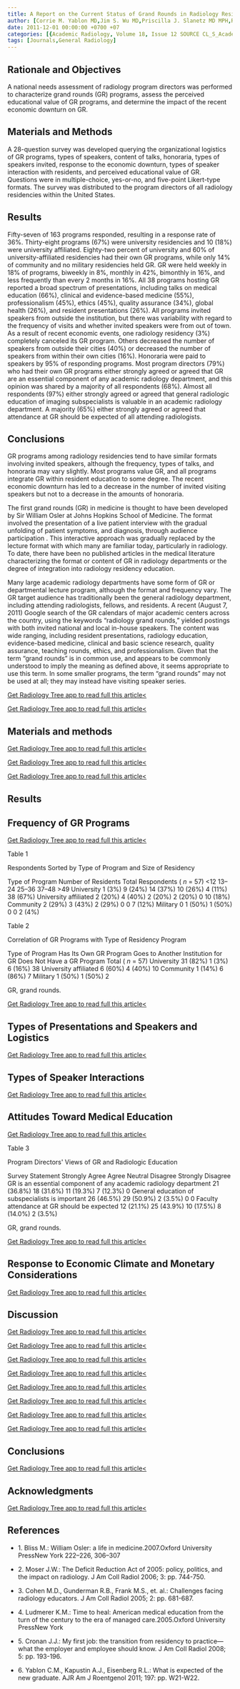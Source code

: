 ```yaml
---
title: A Report on the Current Status of Grand Rounds in Radiology Residency Programs in the United States
author: [Corrie M. Yablon MD,Jim S. Wu MD,Priscilla J. Slanetz MD MPH,Ronald L. Eisenberg MD]
date: 2011-12-01 00:00:00 +0700 +07
categories: [{Academic Radiology, Volume 18, Issue 12 SOURCE CL_S_AcademicRadiologyVolume18Issue12 1}]
tags: [Journals,General Radiology]
---
```

## Rationale and Objectives

A national needs assessment of radiology program directors was performed to characterize grand rounds (GR) programs, assess the perceived educational value of GR programs, and determine the impact of the recent economic downturn on GR.

## Materials and Methods

A 28-question survey was developed querying the organizational logistics of GR programs, types of speakers, content of talks, honoraria, types of speakers invited, response to the economic downturn, types of speaker interaction with residents, and perceived educational value of GR. Questions were in multiple-choice, yes-or-no, and five-point Likert-type formats. The survey was distributed to the program directors of all radiology residencies within the United States.

## Results

Fifty-seven of 163 programs responded, resulting in a response rate of 36%. Thirty-eight programs (67%) were university residencies and 10 (18%) were university affiliated. Eighty-two percent of university and 60% of university-affiliated residencies had their own GR programs, while only 14% of community and no military residencies held GR. GR were held weekly in 18% of programs, biweekly in 8%, monthly in 42%, bimonthly in 16%, and less frequently than every 2 months in 16%. All 38 programs hosting GR reported a broad spectrum of presentations, including talks on medical education (66%), clinical and evidence-based medicine (55%), professionalism (45%), ethics (45%), quality assurance (34%), global health (26%), and resident presentations (26%). All programs invited speakers from outside the institution, but there was variability with regard to the frequency of visits and whether invited speakers were from out of town. As a result of recent economic events, one radiology residency (3%) completely canceled its GR program. Others decreased the number of speakers from outside their cities (40%) or decreased the number of speakers from within their own cities (16%). Honoraria were paid to speakers by 95% of responding programs. Most program directors (79%) who had their own GR programs either strongly agreed or agreed that GR are an essential component of any academic radiology department, and this opinion was shared by a majority of all respondents (68%). Almost all respondents (97%) either strongly agreed or agreed that general radiologic education of imaging subspecialists is valuable in an academic radiology department. A majority (65%) either strongly agreed or agreed that attendance at GR should be expected of all attending radiologists.

## Conclusions

GR programs among radiology residencies tend to have similar formats involving invited speakers, although the frequency, types of talks, and honoraria may vary slightly. Most programs value GR, and all programs integrate GR within resident education to some degree. The recent economic downturn has led to a decrease in the number of invited visiting speakers but not to a decrease in the amounts of honoraria.

The first grand rounds (GR) in medicine is thought to have been developed by Sir William Osler at Johns Hopkins School of Medicine. The format involved the presentation of a live patient interview with the gradual unfolding of patient symptoms, and diagnosis, through audience participation . This interactive approach was gradually replaced by the lecture format with which many are familiar today, particularly in radiology. To date, there have been no published articles in the medical literature characterizing the format or content of GR in radiology departments or the degree of integration into radiology residency education.

Many large academic radiology departments have some form of GR or departmental lecture program, although the format and frequency vary. The GR target audience has traditionally been the general radiology department, including attending radiologists, fellows, and residents. A recent (August 7, 2011) Google search of the GR calendars of major academic centers across the country, using the keywords “radiology grand rounds,” yielded postings with both invited national and local in-house speakers. The content was wide ranging, including resident presentations, radiology education, evidence-based medicine, clinical and basic science research, quality assurance, teaching rounds, ethics, and professionalism. Given that the term “grand rounds” is in common use, and appears to be commonly understood to imply the meaning as defined above, it seems appropriate to use this term. In some smaller programs, the term “grand rounds” may not be used at all; they may instead have visiting speaker series.

[Get Radiology Tree app to read full this article<](https://clinicalpub.com/app)

[Get Radiology Tree app to read full this article<](https://clinicalpub.com/app)

## Materials and methods

[Get Radiology Tree app to read full this article<](https://clinicalpub.com/app)

[Get Radiology Tree app to read full this article<](https://clinicalpub.com/app)

[Get Radiology Tree app to read full this article<](https://clinicalpub.com/app)

## Results

## Frequency of GR Programs

[Get Radiology Tree app to read full this article<](https://clinicalpub.com/app)

Table 1


Respondents Sorted by Type of Program and Size of Residency


Type of Program Number of Residents Total Respondents ( _n_ = 57) <12 13–24 25–36 37–48 >49 University 1 (3%) 9 (24%) 14 (37%) 10 (26%) 4 (11%) 38 (67%) University affiliated 2 (20%) 4 (40%) 2 (20%) 2 (20%) 0 10 (18%) Community 2 (29%) 3 (43%) 2 (29%) 0 0 7 (12%) Military 0 1 (50%) 1 (50%) 0 0 2 (4%)

Table 2


Correlation of GR Programs with Type of Residency Program


Type of Program Has Its Own GR Program Goes to Another Institution for GR Does Not Have a GR Program Total ( _n_ = 57) University 31 (82%) 1 (3%) 6 (16%) 38 University affiliated 6 (60%) 4 (40%) 10 Community 1 (14%) 6 (86%) 7 Military 1 (50%) 1 (50%) 2

GR, grand rounds.


[Get Radiology Tree app to read full this article<](https://clinicalpub.com/app)

## Types of Presentations and Speakers and Logistics

[Get Radiology Tree app to read full this article<](https://clinicalpub.com/app)

## Types of Speaker Interactions

[Get Radiology Tree app to read full this article<](https://clinicalpub.com/app)

## Attitudes Toward Medical Education

[Get Radiology Tree app to read full this article<](https://clinicalpub.com/app)

Table 3


Program Directors' Views of GR and Radiologic Education


Survey Statement Strongly Agree Agree Neutral Disagree Strongly Disagree GR is an essential component of any academic radiology department 21 (36.8%) 18 (31.6%) 11 (19.3%) 7 (12.3%) 0 General education of subspecialists is important 26 (46.5%) 29 (50.9%) 2 (3.5%) 0 0 Faculty attendance at GR should be expected 12 (21.1%) 25 (43.9%) 10 (17.5%) 8 (14.0%) 2 (3.5%)

GR, grand rounds.


[Get Radiology Tree app to read full this article<](https://clinicalpub.com/app)

## Response to Economic Climate and Monetary Considerations

[Get Radiology Tree app to read full this article<](https://clinicalpub.com/app)

## Discussion

[Get Radiology Tree app to read full this article<](https://clinicalpub.com/app)

[Get Radiology Tree app to read full this article<](https://clinicalpub.com/app)

[Get Radiology Tree app to read full this article<](https://clinicalpub.com/app)

[Get Radiology Tree app to read full this article<](https://clinicalpub.com/app)

[Get Radiology Tree app to read full this article<](https://clinicalpub.com/app)

[Get Radiology Tree app to read full this article<](https://clinicalpub.com/app)

[Get Radiology Tree app to read full this article<](https://clinicalpub.com/app)

[Get Radiology Tree app to read full this article<](https://clinicalpub.com/app)

## Conclusions

[Get Radiology Tree app to read full this article<](https://clinicalpub.com/app)

## Acknowledgments

[Get Radiology Tree app to read full this article<](https://clinicalpub.com/app)

## References

- 1\. Bliss M.: William Osler: a life in medicine.2007.Oxford University PressNew York 222–226, 306–307


- 2\. Moser J.W.: The Deficit Reduction Act of 2005: policy, politics, and the impact on radiology. J Am Coll Radiol 2006; 3: pp. 744-750.


- 3\. Cohen M.D., Gunderman R.B., Frank M.S., et. al.: Challenges facing radiology educators. J Am Coll Radiol 2005; 2: pp. 681-687.


- 4\. Ludmerer K.M.: Time to heal: American medical education from the turn of the century to the era of managed care.2005.Oxford University PressNew York


- 5\. Cronan J.J.: My first job: the transition from residency to practice—what the employer and employee should know. J Am Coll Radiol 2008; 5: pp. 193-196.


- 6\. Yablon C.M., Kapustin A.J., Eisenberg R.L.: What is expected of the new graduate. AJR Am J Roentgenol 2011; 197: pp. W21-W22.